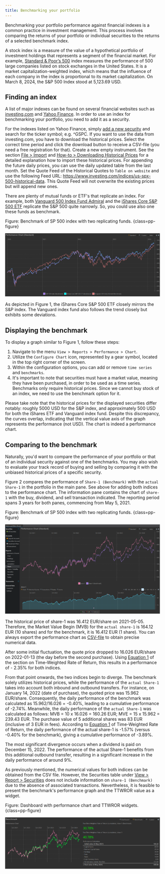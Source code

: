 ```yaml
---
title: Benchmarking your portfolio
---
```

Benchmarking your portfolio performance against financial indexes is a common practice in investment management. This process involves comparing the returns of your portfolio or individual securities to the returns of a selected benchmark index.

A stock index is a measure of the value of a hypothetical portfolio of investment holdings that represents a segment of the financial market. For example, [Standard & Poor’s
500](https://www.spglobal.com/spdji/en/indices/equity/sp-500/#overview) index measures the performance of 500 large companies listed on stock exchanges in the United States. It is a market capitalization-weighted index, which means that the influence of each company in the index is proportional to its market capitalization. On March 8, 2024, the S&P 500 Index stood at 5,123.69 USD.

## Finding an index

A list of major indexes can be found on several financial websites such as [investing.com](https://www.investing.com/indices/major-indices) and [Yahoo Finance](https://finance.yahoo.com/world-indices/). In order to use an index for benchmarking your portfolio, you need to add it as a security.

For the indexes listed on Yahoo Finance, simply [add a new security](../getting-started/adding-securities.md) and search for the ticker symbol; e.g. ^GSPC. If you want to use the data from investing.com, you have to download the historical prices. Select the correct time period and click the download button to receive a CSV-file (you need a free registration for that). Create a new empty instrument. See the section [File > Import](../reference/file/import.md#csv-files-comma-separated-values) and [How-to > Downloading Historical Prices](./downloading-historical-prices/csv-file.md#investingcom) for a detailed explanation how to import these historical prices. For appending the future daily prices, you can use the daily updated table from the last month. Set the Quote Feed of the Historical Quotes to `Table on website` and use the following Feed URL: https://www.investing.com/indices/us-spx-500-historical-data. This Quote Feed will not overwrite the existing prices but will append new ones.

There are plenty of mutual funds or ETF's that replicate an index. For example, both [Vanguard 500 Index Fund Admiral](https://investor.vanguard.com/investment-products/mutual-funds/profile/vfiax#portfolio-composition) and the [iShares Core S&P 500 ETF](https://www.ishares.com/us/products/239726/ishares-core-sp-500-etf) replicate the S&P 500 quite narrowly. So, you could use also one these funds as benchmark.

Figure: Benchmark of SP 500 index with two replicating funds. {class=pp-figure}

![](images/benchmark-chart.png)

As depicted in Figure 1, the iShares Core S&P 500 ETF closely mirrors the S&P index. The Vanguard index fund also follows the trend closely but exhibits some deviations.

## Displaying the benchmark

To display a graph similar to Figure 1, follow these steps:

1. Navigate to the menu `View > Reports > Performance > Chart`.
2. Utilize the `Configure Chart` icon, represented by a gear symbol, located in the top right corner of the screen.
3. Within the configuration options, you can add or remove `time series` and `benchmarks`.
4. It's important to note that securities must have a market value, meaning they have been purchased, in order to be used as a time series. Benchmarks only require historical prices. Since we cannot buy stock of an index, we need to use the benchmark option for it.

Please take note that the historical prices for the displayed securities differ notably: roughly 5000 USD for the S&P index, and approximately 500 USD for both the iShares ETF and Vanguard index fund. Despite this discrepancy, the curves overlap, indicating that the vertical value axis of the graph represents the performance (not USD). The chart is indeed a performance chart.

## Comparing to the benchmark

Naturally, you'd want to compare the performance of your portfolio or that of an individual security against one of the benchmarks. You may also wish to evaluate your track record of buying and selling by comparing it with the unbiased historical prices of a specific security.

Figure 2 compares the performance of `Share-1 (Benchmark)` with the `actual Share-1` in the portfolio in the main pane. See above for adding both indices to the performance chart. The information pane contains the chart of `share-1` with the buy, dividend, and sell transaction indicated. The reporting period spans 3 years for both panes, commencing from May 5, 2021. 

Figure: Benchmark of SP 500 index with two replicating funds. {class=pp-figure}

![](images/benchmark-chart-share-1.png)


The historical price of share-1 was 16.412 EUR/share on 2021-05-05. Therefore, the Market Value Begin (MVB) for the `actual share-1` is 164.12 EUR (10 shares) and for the benchmark, it is 16.412 EUR (1 share). You can always export the performance chart as [CSV-file](../concepts/performance/time-weighted.md#exporting-data-from-pp) to obtain precise numerical data.

After some initial fluctuation, the quote price dropped to 16.026 EUR/share on 2022-01-13 (the day before the second purchase). Using [Equation 1](../concepts/performance/time-weighted.md) of the section on Time-Weighted Rate of Return, this results in a performance of - 2.35% for both indices.

From that point onwards, the two indices begin to diverge. The benchmark solely utilizes historical prices, while the performance of the `actual Share-1` takes into account both inbound and outbound transfers. For instance, on January 14, 2022 (date of purchase), the quoted price was 15.962 EUR/share. Consequently, the daily performance of the benchmark was calculated as 15.962/16.026 = -0.40%, leading to a cumulative performance of -2.74%. Meanwhile, the daily performance of the `actual Share-1` was calculated as follows: MVB = 10 x 16.026 = 160.26 EUR; MVE = 15 x 15.962 = 239.43 EUR. The purchase value of 5 additional shares was 83 EUR (inclusive of 3 EUR in fees). According to [Equation 1](../concepts/performance/time-weighted.md) of Time-Weighted Rate of Return, the daily performance of the actual share-1 is -1.57% (versus -0.40% for the benchmark), giving a cumulative performance of -3.89%.

The most significant divergence occurs when a dividend is paid on December 15, 2022. The performance of the actual Share-1 benefits from this additional outbound transfer, resulting in a significant increase in the daily performance of around 9%.

As previously mentioned, the numerical values for both indices can be obtained from the CSV file. However, the Securities table under [View > Report > Securities](../reference/view/reports/performance/securities.md) does not include information on `share-1 (Benchmark)` due to the absence of associated transactions. Nevertheless, it is feasible to present the benchmark's performance graph and the TTWROR value as a widget.

Figure: Dashboard with performance chart and TTWROR widgets. {class=pp-figure}

![](images/benchmark-widget.png)


